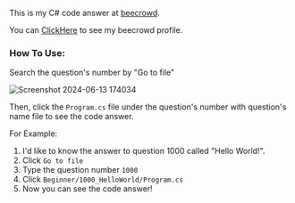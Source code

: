 This is my C# code answer at [beecrowd](https://judge.beecrowd.com/en).

You can [ClickHere](https://judge.beecrowd.com/en/users/statistics/1003590) to see my beecrowd profile. 

### How To Use:

Search the question's number by "Go to file"

![Screenshot 2024-06-13 174034](https://github.com/huiishan99/C-_Beecrowd/assets/61934115/d5aff41e-30cb-49f8-9b08-06391ca37e0f)

Then, click the ``Program.cs`` file under the question's number with question's name file to see the code answer.

For Example: 

1. I'd like to know the answer to question 1000 called "Hello World!".
2. Click ``Go to file``
3. Type the question number ``1000``
4. Click ``Beginner/1000_HelloWorld/Program.cs``
5. Now you can see the code answer!
